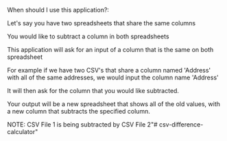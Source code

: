 When should I use this application?:

Let's say you have two spreadsheets that share the same columns

You would like to subtract a column in both spreadsheets

This application will ask for an input of a column that is the same on both spreadsheet

For example if we have two CSV's that share a column named 'Address' with all of the same addresses, we would input the column name 'Address'

It will then ask for the column that you would like subtracted.

Your output will be a new spreadsheet that shows all of the old values, with a new column that subtracts the specified column.

NOTE: CSV File 1 is being subtracted by CSV File 2"# csv-difference-calculator" 
